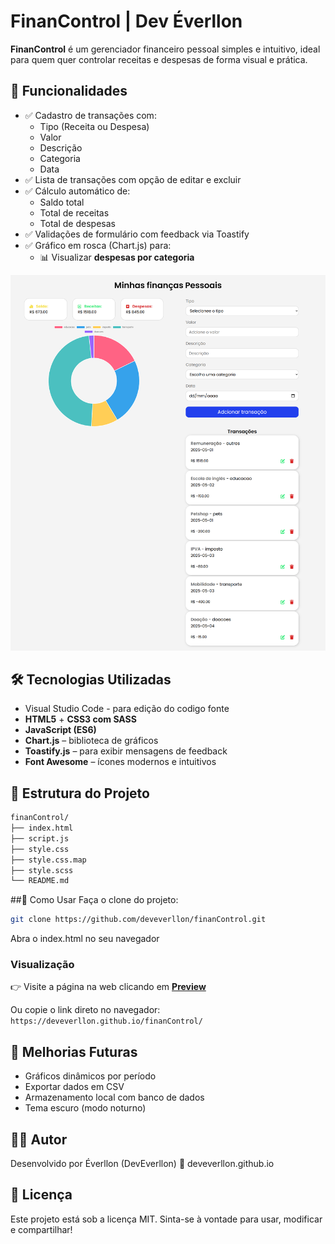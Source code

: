 # FinanControl | Dev Éverllon
**FinanControl** é um gerenciador financeiro pessoal simples e intuitivo, ideal para quem quer controlar receitas e despesas de forma visual e prática.

## 🧩 Funcionalidades

- ✅ Cadastro de transações com:
  - Tipo (Receita ou Despesa)
  - Valor
  - Descrição
  - Categoria
  - Data
- ✅ Lista de transações com opção de editar e excluir
- ✅ Cálculo automático de:
  - Saldo total
  - Total de receitas
  - Total de despesas
- ✅ Validações de formulário com feedback via Toastify
- ✅ Gráfico em rosca (Chart.js) para:
  - 📊 Visualizar **despesas por categoria**

![Preview do projeto](preview-finanControl.png)

## 🛠️ Tecnologias Utilizadas

- Visual Studio Code - para edição do codigo fonte
- **HTML5** + **CSS3 com SASS**
- **JavaScript (ES6)**
- **Chart.js** – biblioteca de gráficos
- **Toastify.js** – para exibir mensagens de feedback
- **Font Awesome** – ícones modernos e intuitivos


## 📁 Estrutura do Projeto

```bash
finanControl/
├── index.html
├── script.js
├── style.css
├── style.css.map
├── style.scss
└── README.md
````

##🚀 Como Usar
Faça o clone do projeto:

```bash
git clone https://github.com/deveverllon/finanControl.git
```
Abra o index.html no seu navegador

### Visualização

👉 Visite a página na web clicando em <a href="https://deveverllon.github.io/finanControl/" target="_blanck"><strong>Preview</strong></a>

Ou copie o link direto no navegador:  
`https://deveverllon.github.io/finanControl/`

## 📌 Melhorias Futuras
 - Gráficos dinâmicos por período
 - Exportar dados em CSV
 - Armazenamento local com banco de dados
 - Tema escuro (modo noturno)

## 👨‍💻 Autor
Desenvolvido por Éverllon (DevEverllon)
🔗 deveverllon.github.io

## 📝 Licença
Este projeto está sob a licença MIT. Sinta-se à vontade para usar, modificar e compartilhar!
